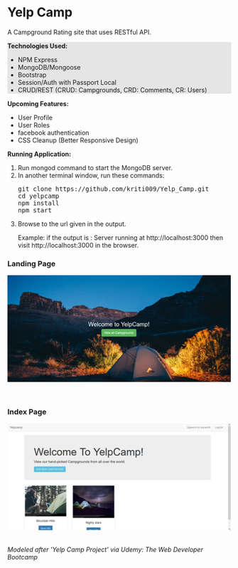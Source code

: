 <h1>Yelp Camp</h1>
<p>A Campground Rating site that uses RESTful API.</p>
<div style = "background : rgb(229, 229, 229)" >
    <b>Technologies Used:</b>

  - NPM Express
  - MongoDB/Mongoose
  - Bootstrap
  - Session/Auth with Passport Local
  - CRUD/REST (CRUD: Campgrounds, CRD: Comments, CR: Users)
 </div>
 <div>
    <b>Upcoming Features:</b>

  - User Profile
  - User Roles
  - facebook authentication
  - CSS Cleanup (Better Responsive Design)
 </div>
 <div>
    <b> Running Application:</b>
    <ol type="1">
        <li>Run mongod command to start the MongoDB server.</li>
        <li>In another terminal window, run these commands:</li>
 <pre>git clone https://github.com/kriti009/Yelp_Camp.git
cd yelpcamp
npm install
npm start</pre>
        <li><p>Browse to the url given in the output.</p>
<p>Example: if the output is : Server running at http://localhost:3000 then visit http://localhost:3000 in the browser.</p></li>
</ol>

 </div>
<h3>Landing Page</h3>
 
 ![yelp_camp1](https://github.com/kriti009/Yelp_Camp/blob/master/ss/yelp_camp1.png "ss")
 
<br>
<h3>Index Page</h3>

![yelp_camp1](https://github.com/kriti009/Yelp_Camp/blob/master/ss/yelp_camp2.png "ss")
<br>
<br>
<div>
    <i>Modeled after 'Yelp Camp Project' via Udemy: The Web Developer Bootcamp</i>
</div>
